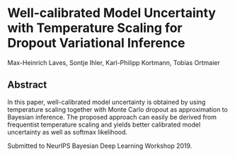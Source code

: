 # Well-calibrated Model Uncertainty with Temperature Scaling for Dropout Variational Inference

Max-Heinrich Laves, Sontje Ihler, Karl-Philipp Kortmann, Tobias Ortmaier

## Abstract

In this paper, well-calibrated model uncertainty is obtained by using
temperature scaling together with Monte Carlo dropout as approximation to
Bayesian inference. The proposed approach can easily be derived from frequentist
temperature scaling and yields better calibrated model uncertainty as well as
softmax likelihood.

Submitted to NeurIPS Bayesian Deep Learning Workshop 2019.
